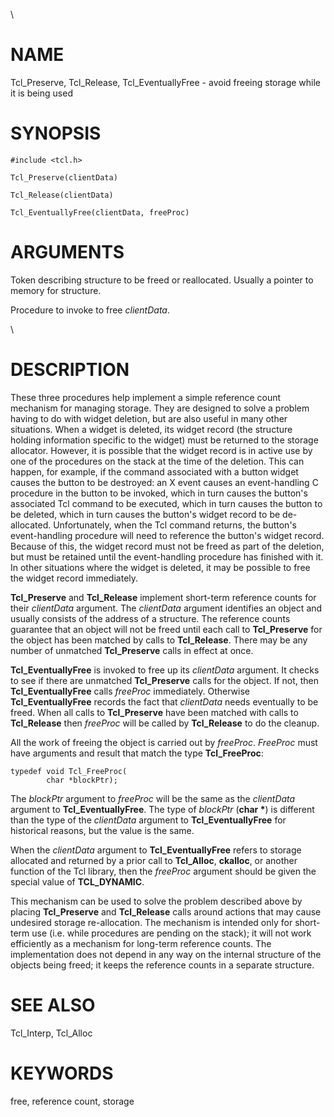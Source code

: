 \

# NAME

Tcl_Preserve, Tcl_Release, Tcl_EventuallyFree - avoid freeing storage
while it is being used

# SYNOPSIS

    #include <tcl.h>

    Tcl_Preserve(clientData)

    Tcl_Release(clientData)

    Tcl_EventuallyFree(clientData, freeProc)

# ARGUMENTS

Token describing structure to be freed or reallocated. Usually a pointer
to memory for structure.

Procedure to invoke to free *clientData*.

\

# DESCRIPTION

These three procedures help implement a simple reference count mechanism
for managing storage. They are designed to solve a problem having to do
with widget deletion, but are also useful in many other situations. When
a widget is deleted, its widget record (the structure holding
information specific to the widget) must be returned to the storage
allocator. However, it is possible that the widget record is in active
use by one of the procedures on the stack at the time of the deletion.
This can happen, for example, if the command associated with a button
widget causes the button to be destroyed: an X event causes an
event-handling C procedure in the button to be invoked, which in turn
causes the button\'s associated Tcl command to be executed, which in
turn causes the button to be deleted, which in turn causes the button\'s
widget record to be de-allocated. Unfortunately, when the Tcl command
returns, the button\'s event-handling procedure will need to reference
the button\'s widget record. Because of this, the widget record must not
be freed as part of the deletion, but must be retained until the
event-handling procedure has finished with it. In other situations where
the widget is deleted, it may be possible to free the widget record
immediately.

**Tcl_Preserve** and **Tcl_Release** implement short-term reference
counts for their *clientData* argument. The *clientData* argument
identifies an object and usually consists of the address of a structure.
The reference counts guarantee that an object will not be freed until
each call to **Tcl_Preserve** for the object has been matched by calls
to **Tcl_Release**. There may be any number of unmatched
**Tcl_Preserve** calls in effect at once.

**Tcl_EventuallyFree** is invoked to free up its *clientData* argument.
It checks to see if there are unmatched **Tcl_Preserve** calls for the
object. If not, then **Tcl_EventuallyFree** calls *freeProc*
immediately. Otherwise **Tcl_EventuallyFree** records the fact that
*clientData* needs eventually to be freed. When all calls to
**Tcl_Preserve** have been matched with calls to **Tcl_Release** then
*freeProc* will be called by **Tcl_Release** to do the cleanup.

All the work of freeing the object is carried out by *freeProc*.
*FreeProc* must have arguments and result that match the type
**Tcl_FreeProc**:

    typedef void Tcl_FreeProc(
            char *blockPtr);

The *blockPtr* argument to *freeProc* will be the same as the
*clientData* argument to **Tcl_EventuallyFree**. The type of *blockPtr*
(**char \***) is different than the type of the *clientData* argument to
**Tcl_EventuallyFree** for historical reasons, but the value is the
same.

When the *clientData* argument to **Tcl_EventuallyFree** refers to
storage allocated and returned by a prior call to **Tcl_Alloc**,
**ckalloc**, or another function of the Tcl library, then the *freeProc*
argument should be given the special value of **TCL_DYNAMIC**.

This mechanism can be used to solve the problem described above by
placing **Tcl_Preserve** and **Tcl_Release** calls around actions that
may cause undesired storage re-allocation. The mechanism is intended
only for short-term use (i.e. while procedures are pending on the
stack); it will not work efficiently as a mechanism for long-term
reference counts. The implementation does not depend in any way on the
internal structure of the objects being freed; it keeps the reference
counts in a separate structure.

# SEE ALSO

Tcl_Interp, Tcl_Alloc

# KEYWORDS

free, reference count, storage
